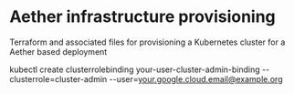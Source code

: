 # Aether infrastructure provisioning
Terraform and associated files for provisioning a Kubernetes cluster for a Aether based deployment

kubectl create clusterrolebinding your-user-cluster-admin-binding --clusterrole=cluster-admin --user=your.google.cloud.email@example.org
